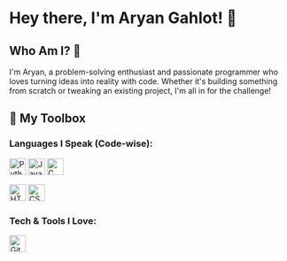 
# Hey there, I'm Aryan Gahlot! 👋

## Who Am I? 🤔

I'm Aryan, a problem-solving enthusiast and passionate programmer who loves turning ideas into reality with code. Whether it's building something from scratch or tweaking an existing project, I'm all in for the challenge!

## 🚀 My Toolbox

### Languages I Speak (Code-wise):
<p>
  <img src="https://img.shields.io/badge/-Python-3776AB?style=flat&logo=python&logoColor=white" alt="Python" height="30"/>
  <img src="https://img.shields.io/badge/-Java-007396?style=flat&logo=java&logoColor=white" alt="Java" height="30"/>
  <img src="https://img.shields.io/badge/-C-A8B9CC?style=flat&logo=c&logoColor=white" alt="C" height="30"/>
</p>
<p>
  <img src="https://img.shields.io/badge/-HTML-E34F26?style=flat&logo=html5&logoColor=white" alt="HTML" height="30"/>
  <img src="https://img.shields.io/badge/-CSS-1572B6?style=flat&logo=css3&logoColor=white" alt="CSS" height="30"/>
</p>

### Tech & Tools I Love:
<p>
  <img src="https://img.shields.io/badge/-Git-F05032?style=flat&logo=git&logoColor=white" alt="Git" height="30"/>
  <img src="
